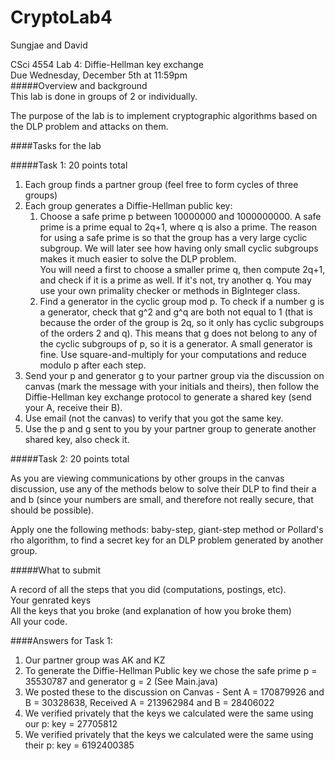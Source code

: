 # CryptoLab4
Sungjae and David

CSci 4554 Lab 4: Diffie-Hellman key exchange<br />
Due Wednesday, December 5th at 11:59pm<br />
#####Overview and background<br />
This lab is done in groups of 2 or individually.

The purpose of the lab is to implement cryptographic algorithms based on the DLP problem and attacks on them.

####Tasks for the lab

#####Task 1: 20 points total<br />
1) Each group finds a partner group (feel free to form cycles of three groups)
2) Each group generates a Diffie-Hellman public key:<br />
    1) Choose a safe prime p between 10000000 and 1000000000. A safe prime is a prime equal to 2q+1, where q is also a prime. The reason for using a safe prime is so that the group has a very large cyclic subgroup. We will later see how having only small cyclic subgroups makes it much easier to solve the DLP problem.<br /> 
    You will need a first to choose a smaller prime q, then compute 2q+1, and check if it is a prime as well. If it's not, try another q. You may use your own primality checker or methods in BigInteger class.
    2) Find a generator in the cyclic group mod p. To check if a number g is a generator, check that g^2 and g^q are both not equal to 1 (that is because the order of the group is 2q, so it only has cyclic subgroups of the orders 2 and q). This means that g does not belong to any of the cyclic subgroups of p, so it is a generator. 
    A small generator is fine. Use square-and-multiply for your computations and reduce modulo p after each step.<br />
3) Send your p and generator g to your partner group via the discussion on canvas (mark the message with your initials and theirs), then follow the Diffie-Hellman key exchange protocol to generate a shared key (send your A, receive their B).<br />
4) Use email (not the canvas) to verify that you got the same key.<br />
5) Use the p and g sent to you by your partner group to generate another shared key, also check it.

#####Task 2: 20 points total

As you are viewing communications by other groups in the canvas discussion, use any of the methods below to solve their DLP to find their a and b (since your numbers are small, and therefore not really secure, that should be possible).

Apply one the following methods: baby-step, giant-step method or Pollard's rho algorithm, to find a secret key for an DLP problem generated by another group.

#####What to submit

A record of all the steps that you did (computations, postings, etc).<br />
Your genrated keys<br />
All the keys that you broke (and explanation of how you broke them)<br />
All your code.

####Answers for Task 1:
1) Our partner group was AK and KZ
2) To generate the Diffie-Hellman Public key we chose the safe prime p = 35530787 and generator g = 2 (See Main.java)
3) We posted these to the discussion on Canvas - Sent A = 170879926 and B = 30328638, Received A = 213962984 and B = 28406022
4) We verified privately that the keys we calculated were the same using our p: key = 27705812 
5) We verified privately that the keys we calculated were the same using their p: key = 6192400385